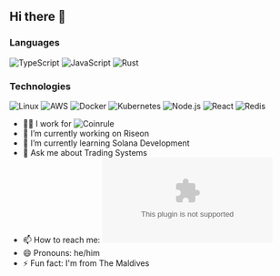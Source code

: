 ## Hi there 👋

### Languages
![TypeScript](https://img.shields.io/badge/-TypeScript-000?&logo=TypeScript)
![JavaScript](https://img.shields.io/badge/-JavaScript-000?&logo=JavaScript)
![Rust](https://img.shields.io/badge/-Rust-000?&logo=Rust)


### Technologies
![Linux](https://img.shields.io/badge/-Linux-000?&logo=Linux)
![AWS](https://img.shields.io/badge/-AWS-000?&logo=Amazon-AWS&logoColor=F90)
![Docker](https://img.shields.io/badge/-Docker-000?&logo=Docker)
![Kubernetes](https://img.shields.io/badge/-Kubernetes-000?&logo=Kubernetes)
![Node.js](https://img.shields.io/badge/-Node.js-000?&logo=node.js)
![React](https://img.shields.io/badge/-React-000?&logo=React)
![Redis](https://img.shields.io/badge/-Redis-000?&logo=Redis)


- 👨‍💻 I work for ![Coinrule](https://coinrule.com)
- 🔭 I’m currently working on Riseon
- 🌱 I’m currently learning Solana Development
- 💬 Ask me about Trading Systems
- 📫 How to reach me: ![email](mailto:abdulla.faraz@gmail.com)
- 😄 Pronouns: he/him
- ⚡ Fun fact: I'm from The Maldives

